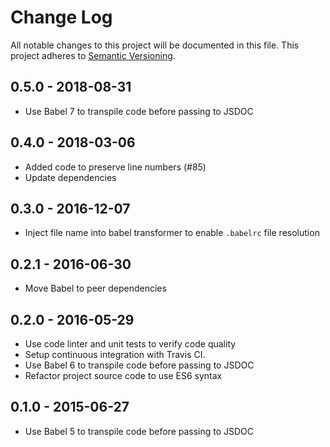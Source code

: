 # Change Log

All notable changes to this project will be documented in this file.
This project adheres to [Semantic Versioning](http://semver.org/).

## 0.5.0 - 2018-08-31

* Use Babel 7 to transpile code before passing to JSDOC

## 0.4.0 - 2018-03-06

* Added code to preserve line numbers (#85)
* Update dependencies

## 0.3.0 - 2016-12-07

* Inject file name into babel transformer to enable `.babelrc` file resolution

## 0.2.1 - 2016-06-30

* Move Babel to peer dependencies

## 0.2.0 - 2016-05-29

* Use code linter and unit tests to verify code quality
* Setup continuous integration with Travis CI.
* Use Babel 6 to transpile code before passing to JSDOC
* Refactor project source code to use ES6 syntax

## 0.1.0 - 2015-06-27

* Use Babel 5 to transpile code before passing to JSDOC
